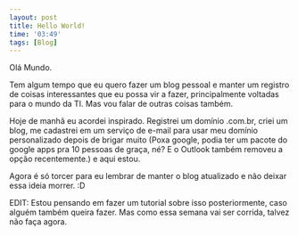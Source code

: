 ```yaml
---
layout: post
title: Hello World!
time: '03:49'
tags: [Blog]
---
```


Olá Mundo.

Tem algum tempo que eu quero fazer um blog pessoal e manter um registro de coisas interessantes que eu possa vir a fazer, principalmente voltadas para o mundo da TI. Mas vou falar de outras coisas também.

Hoje de manhã eu acordei inspirado. Registrei um domínio .com.br, criei um blog, me cadastrei em um serviço de e-mail para usar meu domínio personalizado depois de brigar muito (Poxa google, podia ter um pacote do google apps pra 10 pessoas de graça, né? E o Outlook também removeu a opção recentemente.) e aqui estou.

Agora é só torcer para eu lembrar de manter o blog atualizado e não deixar essa ideia morrer. :D

EDIT: Estou pensando em fazer um tutorial sobre isso posteriormente, caso alguém também queira fazer. Mas como essa semana vai ser corrida, talvez não faça agora.
